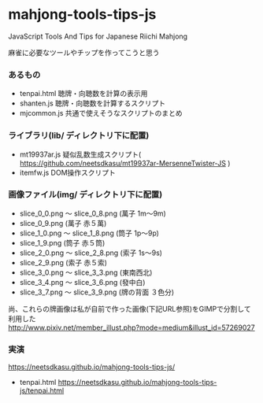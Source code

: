 mahjong-tools-tips-js
=====================

JavaScript Tools And Tips for Japanese Riichi Mahjong
  
  
麻雀に必要なツールやチップを作ってこうと思う
  
  
  
### あるもの  
* tenpai.html 聴牌・向聴数を計算の表示用  
* shanten.js 聴牌・向聴数を計算するスクリプト  
* mjcommon.js 共通で使えそうなスクリプトのまとめ  

### ライブラリ(lib/ ディレクトリ下に配置)  
* mt19937ar.js 疑似乱数生成スクリプト( https://github.com/neetsdkasu/mt19937ar-MersenneTwister-JS )  
* itemfw.js DOM操作スクリプト  
  
  
### 画像ファイル(img/ ディレクトリ下に配置)  
* slice_0_0.png ～ slice_0_8.png (萬子 1m～9m)  
* slice_0_9.png (萬子 赤５萬)  
* slice_1_0.png ～ slice_1_8.png (筒子 1p～9p)  
* slice_1_9.png (筒子 赤５筒)  
* slice_2_0.png ～ slice_2_8.png (索子 1s～9s)  
* slice_2_9.png (索子 赤５索)  
* slice_3_0.png ～ slice_3_3.png (東南西北)  
* slice_3_4.png ～ slice_3_6.png (發中白)  
* slice_3_7.png ～ slice_3_9.png (牌の背面 ３色分)  
  
尚、これらの牌画像は私が自前で作った画像(下記URL参照)をGIMPで分割して利用した  
http://www.pixiv.net/member_illust.php?mode=medium&illust_id=57269027  


### 実演
https://neetsdkasu.github.io/mahjong-tools-tips-js/  
  
* tenpai.html https://neetsdkasu.github.io/mahjong-tools-tips-js/tenpai.html  

